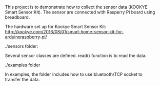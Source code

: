 This project is to demonstrate how to collect the sensor data (KOOKYE Smart Sensor Kit). The sensor are connected with Rasperry Pi board using breadboard. 

The hardware set up for Kookye Smart Sensor Kit: 
http://kookye.com/2016/08/01/smart-home-sensor-kit-for-arduinoraspberry-pi/


./sensors folder:

Several sensor classes are defined. read() function is to read the data. 

./examples folder

In examples, the folder includes how to use bluetooth/TCP socket to transfer the data.



